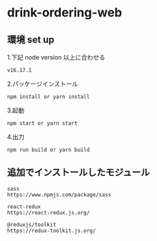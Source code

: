 # drink-ordering-web

## 環境 set up

1.下記 node version 以上に合わせる

```
v16.17.1
```

2.パッケージインストール

```
npm install or yarn install
```

3.起動

```
npm start or yarn start
```

4.出力

```
npm run build or yarn build
```

## 追加でインストールしたモジュール

```
sass
https://www.npmjs.com/package/sass

react-redux
https://react-redux.js.org/

@reduxjs/toolkit
https://redux-toolkit.js.org/
```
